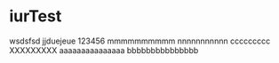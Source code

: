 iurTest
=======
wsdsfsd
jjduejeue
123456
mmmmmmmmmm
nnnnnnnnnnn
ccccccccc
XXXXXXXXX
aaaaaaaaaaaaaaa
bbbbbbbbbbbbbbb
